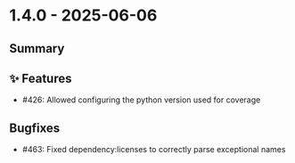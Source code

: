 # 1.4.0 - 2025-06-06

## Summary

## ✨ Features

* #426: Allowed configuring the python version used for coverage

## Bugfixes

* #463: Fixed dependency:licenses to correctly parse exceptional names
